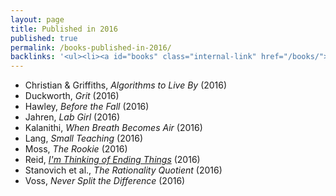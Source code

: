 ```yaml
---
layout: page
title: Published in 2016
published: true
permalink: /books-published-in-2016/
backlinks: '<ul><li><a id="books" class="internal-link" href="/books/">Books</a></li></ul>'
---
```


* Christian & Griffiths, _Algorithms to Live By_ (2016) 
* Duckworth, _Grit_ (2016) 
* Hawley, _Before the Fall_ (2016) 
* Jahren, _Lab Girl_ (2016) 
* Kalanithi, _When Breath Becomes Air_ (2016) 
* Lang, _Small Teaching_ (2016) 
* Moss, _The Rookie_ (2016) 
* Reid, _<a id="reid-ending-things" class="internal-link" href="/reid-ending-things/">I'm Thinking of Ending Things</a>_ (2016) 
* Stanovich et al., _The Rationality Quotient_ (2016) 
* Voss, _Never Split the Difference_ (2016) 
